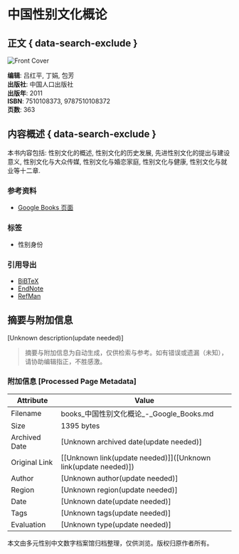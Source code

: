 # 中国性别文化概论

## 正文 { data-search-exclude }


![Front Cover](https://books.google.com/googlebooks/images/no_cover_thumb.gif)

**编辑**: 吕红平, 丁娟, 包芳  
**出版社**: 中国人口出版社  
**出版年**: 2011  
**ISBN**: 7510108373, 9787510108372  
**页数**: 363  

## 内容概述 { data-search-exclude }
本书内容包括: 性别文化的概述, 性别文化的历史发展, 先进性别文化的提出与建设意义, 性别文化与大众传媒, 性别文化与婚恋家庭, 性别文化与健康, 性别文化与就业等十二章.

### 参考资料
- [Google Books 页面](https://books.google.com/books/about/%E4%B8%AD%E5%9B%BD%E6%80%A7%E5%88%AB%E6%96%87%E5%8C%96%E6%A6%82%E8%AE%BA.html?id=z40TswEACAAJ&hl=en&output=html_text)

### 标签
- 性别身份

### 引用导出
- [BiBTeX](https://books.google.com/books/download/%E4%B8%AD%E5%9B%BD%E6%80%A7%E5%88%AB%E6%96%87%E5%8C%96%E6%A6%82%E8%AE%BA.bibtex?id=z40TswEACAAJ&output=bibtex)  
- [EndNote](https://books.google.com/books/download/%E4%B8%AD%E5%9B%BD%E6%80%A7%E5%88%AB%E6%96%87%E5%8C%96%E6%A6%82%E8%AE%BA.enw?id=z40TswEACAAJ&output=enw)  
- [RefMan](https://books.google.com/books/download/%E4%B8%AD%E5%9B%BD%E6%80%A7%E5%88%AB%E6%96%87%E5%8C%96%E6%A6%82%E8%AE%BA.ris?id=z40TswEACAAJ&output=ris)  
<!-- tcd_original_link https://books.google.com/books/about/%E4%B8%AD%E5%9B%BD%E6%80%A7%E5%88%AB%E6%96%87%E5%8C%96%E6%A6%82%E8%AE%BA.html?id=z40TswEACAAJ -->


## 摘要与附加信息

<!-- tcd_abstract -->
[Unknown description(update needed)]
<!-- tcd_abstract_end -->

> 摘要与附加信息为自动生成，仅供检索与参考。如有错误或遗漏（未知），请协助编辑指正，不胜感激。

### 附加信息 [Processed Page Metadata]

| Attribute       | Value                                  |
|-----------------|----------------------------------------|
| Filename        | books_中国性别文化概论_-_Google_Books.md                             |
| Size            | 1395 bytes                           |
| Archived Date   | [Unknown archived date(update needed)]                             |
| Original Link   | [[Unknown link(update needed)]]([Unknown link(update needed)])                       |
| Author          | [Unknown author(update needed)]                               |
| Region          | [Unknown region(update needed)]                               |
| Date            | [Unknown date(update needed)]                                 |
| Tags            | [Unknown tags(update needed)]                                 |
| Evaluation            | [Unknown type(update needed)]                                 |
<!-- tcd_table_end -->

本文由多元性别中文数字档案馆归档整理，仅供浏览。版权归原作者所有。
